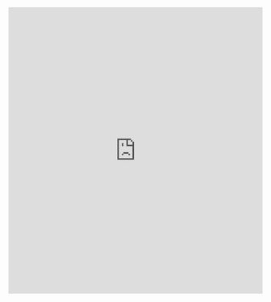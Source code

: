 <p><iframe allowfullscreen width="100%" height="569" class="google-slides-iframe" frameborder="0" scrolling="no" src="https://docs.google.com/presentation/d/e/2PACX-1vRvgi_8tH3b-f1Mw0kK9NLKf5cUsXUI31D63T_LbBMI7TH5wQiFYWJDy24esnTZgR2rH1zfGCt0FszM/embed?start=false&amp;loop=false&amp;delayms=3000"></iframe></p>